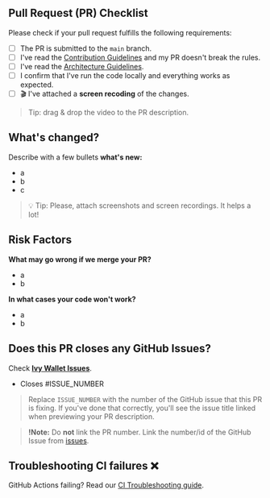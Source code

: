 ## Pull Request (PR) Checklist
Please check if your pull request fulfills the following requirements:
- [ ] The PR is submitted to the `main` branch.
- [ ] I've read the [Contribution Guidelines](https://github.com/Ivy-Apps/ivy-wallet/blob/main/CONTRIBUTING.md) and my PR doesn't break the rules.
- [ ] I've read the [Architecture Guidelines](https://github.com/Ivy-Apps/ivy-wallet/blob/main/docs/Architecture.md).
- [ ] I confirm that I've run the code locally and everything works as expected.
- [ ] 🎬 I've attached a **screen recoding** of the changes. 

> Tip: drag & drop the video to the PR description.

## What's changed?
<!--
Tip: you can attach screenshots using a markdown table.

Before | After
--|--
image1 | image2
-->

Describe with a few bullets **what's new:**
- a
- b
- c

> 💡 Tip: Please, attach screenshots and screen recordings. It helps a lot!

## Risk Factors

**What may go wrong if we merge your PR?**

- a
- b

**In what cases your code won't work?**

- a
- b

## Does this PR closes any GitHub Issues?

Check **[Ivy Wallet Issues](https://github.com/Ivy-Apps/ivy-wallet/issues)**.

- Closes #ISSUE_NUMBER

> Replace `ISSUE_NUMBER` with the number of the GitHub issue that this PR is fixing. If you've done that correctly, you'll see the issue title linked when previewing your PR description.

> **!Note:** Do **not** link the PR number. Link the number/id of the GitHub Issue from [issues](https://github.com/Ivy-Apps/ivy-wallet/issues).

## Troubleshooting CI failures ❌

GitHub Actions failing? Read our [CI Troubleshooting guide](https://github.com/Ivy-Apps/ivy-wallet/blob/main/docs/CI-Troubleshooting.md).
